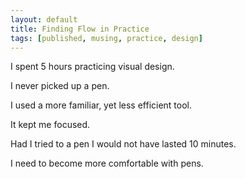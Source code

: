 ```yaml
---
layout: default
title: Finding Flow in Practice
tags: [published, musing, practice, design]
---
```


I spent 5 hours practicing visual design.

I never picked up a pen.

I used a more familiar, yet less efficient tool.

It kept me focused.

Had I tried to a pen I would not have lasted 10 minutes.

I need to become more comfortable with pens.
